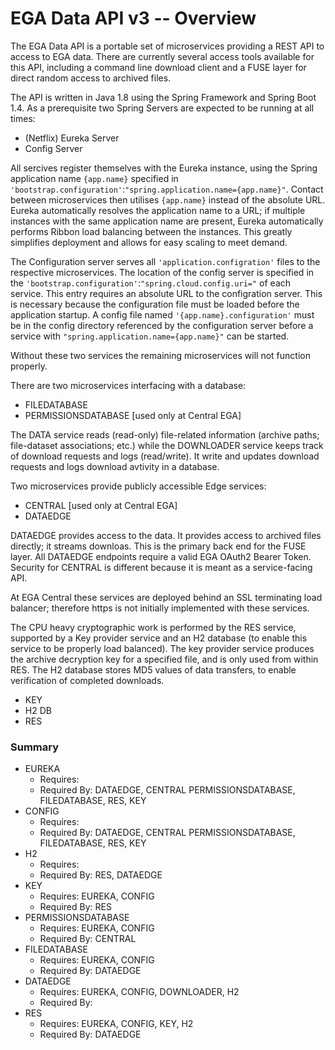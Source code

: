 # EGA Data API v3 -- Overview

The EGA Data API is a portable set of microservices providing a REST API to access to EGA data. There are currently several access tools available for this API, including a command line download client and a FUSE layer for direct random access to archived files.

The API is written in Java 1.8 using the Spring Framework and Spring Boot 1.4. As a prerequisite two Spring Servers are expected to be running at all times:
* (Netflix) Eureka Server
* Config Server

All sercives register themselves with the Eureka instance, using the Spring application name `{app.name}` specified in `'bootstrap.configuration'`:`"spring.application.name={app.name}"`. Contact between microservices then utilises `{app.name}` instead of the absolute URL. Eureka automatically resolves the application name to a URL; if multiple instances with the same application name are present, Eureka automatically performs Ribbon load balancing between the instances. This greatly simplifies deployment and allows for easy scaling to meet demand.

The Configuration server serves all `'application.configration'` files to the respective microservices. The location of the config server is specified in the `'bootstrap.configuration'`:`"spring.cloud.config.uri="` of each service. This entry requires an absolute URL to the configration server. This is necessary because the configuration file must be loaded before the application startup. A config file named `'{app.name}.configuration'` must be in the config directory referenced by the configuration server before a service with `"spring.application.name={app.name}"` can be started.

Without these two services the remaining microservices will not function properly.

There are two microservices interfacing with a database:
* FILEDATABASE
* PERMISSIONSDATABASE [used only at Central EGA]

The DATA service reads (read-only) file-related information (archive paths; file-dataset associations; etc.) while the DOWNLOADER service keeps track of download requests and logs (read/write). It write and updates download requests and logs download avtivity in a database.

Two microservices provide publicly accessible Edge services:
* CENTRAL [used only at Central EGA]
* DATAEDGE

DATAEDGE provides access to the data. It provides access to archived files directly; it streams downloas. This is the primary back end for the FUSE layer. All DATAEDGE endpoints require a valid EGA OAuth2 Bearer Token. Security for CENTRAL is different because it is meant as a service-facing API.

At EGA Central these services are deployed behind an SSL terminating load balancer; therefore https is not initially implemented with these services.

The CPU heavy cryptographic work is performed by the RES service, supported by a Key provider service and an H2 database (to enable this service to be properly load balanced). The key provider service produces the archive decryption key for a specified file, and is only used from within RES. The H2 database stores MD5 values of data transfers, to enable verification of completed downloads.
* KEY
* H2 DB
* RES

### Summary
* EUREKA
    * Requires:
    * Required By: DATAEDGE, CENTRAL PERMISSIONSDATABASE, FILEDATABASE, RES, KEY
* CONFIG
    * Requires:
    * Required By: DATAEDGE, CENTRAL PERMISSIONSDATABASE, FILEDATABASE, RES, KEY
* H2
    * Requires:
    * Required By: RES, DATAEDGE
* KEY
    * Requires: EUREKA, CONFIG
    * Required By: RES
* PERMISSIONSDATABASE
    * Requires: EUREKA, CONFIG
    * Required By: CENTRAL
* FILEDATABASE
    * Requires: EUREKA, CONFIG
    * Required By: DATAEDGE
* DATAEDGE
    * Requires: EUREKA, CONFIG, DOWNLOADER, H2
    * Required By:
* RES
    * Requires: EUREKA, CONFIG, KEY, H2
    * Required By: DATAEDGE
